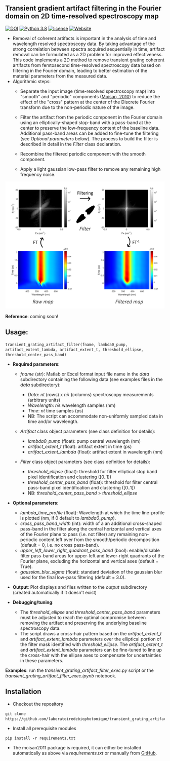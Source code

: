 [github-repo]: https://github.com/laboratoiredebiophotonique/transient_grating_artifact_filter.git

## Transient gradient artifact filtering in the Fourier domain on 2D time-resolved spectroscopy map

<!---Badges-->
<!--- [![DOI](https://img.shields.io/badge/DOI-10.1021/acsphotonics.2c01968-blue.svg)](https://doi.org/10.1021/acsphotonics.2c01968) -->
[![DOI](https://img.shields.io/badge/DOI-soon-blue.svg)](#)
[![Python 3.8](https://img.shields.io/badge/python-3.8+-blue.svg)](https://www.python.org/downloads/release/python-380/)
[![license](https://img.shields.io/pypi/l/ansicolortags.svg)](https://github.com/laboratoiredebiophotonique/transient_grating_artifact_filter/blob/master/LICENSE)
[![Website](https://img.shields.io/website-up-down-green-red/https/www.usherbrooke.ca/ln2.svg)](https://www.usherbrooke.ca/ln2/recherche/photonique-integree)

- Removal of coherent artifacts is important in the analysis of time and wavelength resolved spectroscopy data.
By taking advantage of the strong correlation between spectra acquired sequentially in time, artifact removal can be
formulated as a 2D problem for improved effectiveness. This code implements a 2D method to remove transient grating
coherent artifacts from femtosecond time-resolved spectroscopy data based on filtering in the Fourier domain,
leading to better estimation of the material parameters from the measured data.
- Algorithmic steps:
  - Separate the input image (time-resolved spectroscopy map) into "smooth" and
  "periodic" components ([Moisan, 2010](https://link.springer.com/article/10.1007/s10851-010-0227-1)) to reduce the effect of the "cross"
  pattern at the center of the Discrete Fourier transform due to the non-periodic nature
  of the image.

  - Filter the artifact from the periodic component in the Fourier domain using
  an elliptically-shaped stop-band with a pass-band at the center to preserve the
  low-frequency content of the baseline data. Additional pass-band areas can be added to
  fine-tune the filtering (see *Optional parameters* below). The process to build the
  filter is described in detail in the *Filter* class declaration. 

  - Recombine the filtered periodic component with the smooth component.

  - Apply a light gaussian low-pass filter to remove any remaining
  high frequency noise.


![Transient Grating Artifact filter image](Graphical_Abstract.png)

**Reference**: coming soon!

## Usage:
```
transient_grating_artifact_filter(fname, lambda0_pump, artifact_extent_lambda, artifact_extent_t, threshold_ellipse, threshold_center_pass_band)
```

- **Required parameters**:

  - *fname* (str): Matlab or Excel format input file name in the *data* subdirectory containing the following data (see examples files in the *data*
  subdirectory):
    - *Data*: *nt* (rows) x *nλ* (columns) spectroscopy measurements (arbitrary units)
    - *Wavelength*: *nλ* wavelength samples (nm)
    - *Time*: *nt* time samples (ps)
    - NB: The script can accommodate non-uniformly sampled data in time and/or wavelength.

  - *Artifact* class object parameters (see class definition for details):
    - *lambda0_pump* (float): pump central wavelength (nm)
    - *artifact_extent_t* (float): artifact extent in time (ps)
    - *artifact_extent_lambda* (float): artifact extent in wavelength (nm)

  - *Filter* class object parameters (see class definition for details):
    - *threshold_ellipse* (float): threshold for filter elliptical stop band pixel identification
    and clustering ([0..1])
    - *threshold_center_pass_band* (float): threshold for filter central pass-band pixel identification
    and clustering ([0..1])
    - NB: *threshold_center_pass_band* > *threshold_ellipse*


- **Optional parameters**:
  - *lambda_time_profile* (float): Wavelength at which the time line-profile is 
                    plotted (nm, if 0 default to *lambda0_pump*).
  - *cross_pass_band_width* (int): width of a an additional cross-shaped pass-band in the filter along the
                    central horizontal and vertical axes of the Fourier plane to pass
                    (i.e. not filter) any remaining non-periodic content left over from the
                    smooth/periodic decomposition (default = 0, i.e. no cross pass-band).
  - *upper_left_lower_right_quadrant_pass_band* (bool): enable/disable filter pass-band
                    areas for upper-left and lower-right quadrants of the Fourier plane,
                    excluding the horizontal and vertical axes (default = True).
  - *gaussian_blur_sigma* (float): standard deviation of the gaussian blur used for the
                    final low-pass filtering (default = 3.0).



- **Output**: Plot displays and files written to the *output* subdirectory (created automatically if it doesn't exist)


- **Debugging/tuning**:
  - The *threshold_ellipse* and *threshold_center_pass_band* parameters must be adjusted to
    reach the optimal compromise between removing the artifact and preserving the 
    underlying baseline spectroscopy data.
  - The script draws a cross-hair pattern based on the *artifact_extent_t* and *artifact_extent_lambda* 
    parameters over the elliptical portion of the filter mask identified with *threshold_ellipse*.
    The *artifact_extent_t* and *artifact_extent_lambda* parameters can be fine-tuned to line up the cross-hair
    with the ellipse axes to compensate for uncertainties in these parameters.

**Examples**: run the *transient_grating_artifact_filter_exec.py* script or the
 *transient_grating_artifact_filter_exec.ipynb* notebook.

## Installation

* Checkout the repository

```
git clone https://github.com/laboratoiredebiophotonique/transient_grating_artifact_filter.git
```

* Install all prerequisite modules
```
pip install -r requirements.txt
```
* The moisan2011 package is required, it can either be installed automatically as above via *requirements.txt*
or manually from [GitHub](https://github.com/sbrisard/moisan2011).
